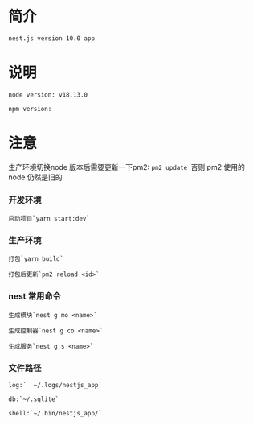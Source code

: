 # 简介

    nest.js version 10.0 app

# 说明

    node version: v18.13.0

    npm version:

# 注意

生产环境切换node 版本后需要更新一下pm2: `pm2 update `否则 pm2 使用的 node 仍然是旧的

### 开发环境

    启动项目`yarn start:dev`

### 生产环境

    打包`yarn build`

    打包后更新`pm2 reload <id>`

### nest 常用命令

    生成模块`nest g mo <name>`

    生成控制器`nest g co <name>`

    生成服务`nest g s <name>`

### 文件路径

    log:`  ~/.logs/nestjs_app`

    db:`~/.sqlite`

    shell:`~/.bin/nestjs_app/`
